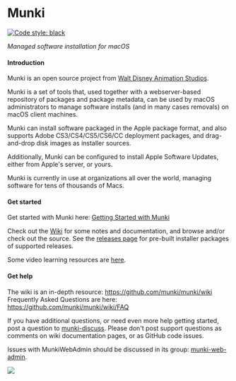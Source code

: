 Munki
=====

[![Code style: black](https://img.shields.io/badge/code%20style-black-000000.svg)](https://github.com/psf/black)

_Managed software installation for macOS_

#### Introduction

Munki is an open source project from [Walt Disney Animation Studios](https://www.disneyanimation.com/open-source/).

Munki is a set of tools that, used together with a webserver-based repository of packages and package metadata, can be used by macOS administrators to manage software installs (and in many cases removals) on macOS client machines.

Munki can install software packaged in the Apple package format, and also supports Adobe CS3/CS4/CS5/CS6/CC deployment packages, and drag-and-drop disk images as installer sources.

Additionally, Munki can be configured to install Apple Software Updates, either from Apple's server, or yours.

Munki is currently in use at organizations all over the world, managing software for tens of thousands of Macs.

#### Get started

Get started with Munki here: [Getting Started with Munki](https://github.com/munki/munki/wiki/)

Check out the [Wiki](https://github.com/munki/munki/wiki) for some notes and documentation, and browse and/or check out the source. See the [releases page](https://github.com/munki/munki/releases) for pre-built installer packages of supported releases.

Some video learning resources are [here](https://github.com/munki/munki/wiki/More-Links-And-Tools#video-resources).

#### Get help

The wiki is an in-depth resource: https://github.com/munki/munki/wiki  
Frequently Asked Questions are here: https://github.com/munki/munki/wiki/FAQ

If you have additional questions, or need even more help getting started, post a question to [munki-discuss](https://groups.google.com/group/munki-discuss). Please don't post support questions as comments on wiki documentation pages, or as GitHub code issues.

Issues with MunkiWebAdmin should be discussed in its group: [munki-web-admin](https://groups.google.com/group/munki-web-admin).

![](https://github.com/munki/munki/wiki/images/managed_software_center.png)

